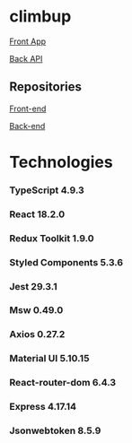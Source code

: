 # climbup

[Front App](https://climbup.netlify.app/home)

[Back API](https://climbup-api.onrender.com)

## Repositories

[Front-end](https://github.com/oriolraventosc/climbup-front)

[Back-end](https://github.com/oriolraventosc/climbup-api)

# Technologies

### TypeScript 4.9.3

### React 18.2.0

### Redux Toolkit 1.9.0

### Styled Components 5.3.6

### Jest 29.3.1

### Msw 0.49.0

### Axios 0.27.2

### Material UI 5.10.15

### React-router-dom 6.4.3

### Express 4.17.14

### Jsonwebtoken 8.5.9
